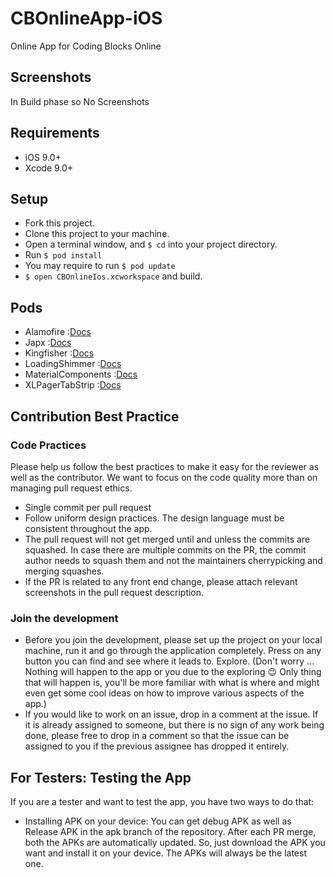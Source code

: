 # CBOnlineApp-iOS
Online App for Coding Blocks Online

## Screenshots
In Build phase so No Screenshots
## Requirements

- iOS 9.0+
- Xcode 9.0+

## Setup
- Fork this project.
- Clone this project to your machine.
- Open a terminal window, and `$ cd` into your project directory.
- Run `$ pod install`
- You may require to run `$ pod update`
- `$ open CBOnlineIos.xcworkspace` and build.

## Pods
- Alamofire :[Docs](https://cocoapods.org/pods/Alamofire)
- Japx :[Docs](https://cocoapods.org/pods/Japx)
- Kingfisher :[Docs](https://cocoapods.org/pods/Kingfisher)
- LoadingShimmer :[Docs](https://cocoapods.org/pods/LoadingShimmer)
- MaterialComponents :[Docs](https://cocoapods.org/pods/MaterialComponents)
- XLPagerTabStrip :[Docs](https://cocoapods.org/pods/XLPagerTabStrip)

## Contribution Best Practice
### Code Practices
Please help us follow the best practices to make it easy for the reviewer as well as the contributor. 
We want to focus on the code quality more than on managing pull request ethics.
- Single commit per pull request
- Follow uniform design practices. The design language must be consistent throughout the app.
- The pull request will not get merged until and unless the commits are squashed. In case there are multiple commits on the PR, 
the commit author needs to squash them and not the maintainers cherrypicking and merging squashes.
- If the PR is related to any front end change, please attach relevant screenshots in the pull request description.
### Join the development
- Before you join the development, please set up the project on your local machine, run it and go through the application completely. 
Press on any button you can find and see where it leads to. Explore. (Don't worry ... Nothing will happen to the app or you due to the exploring 😉 Only thing that will happen is,
you'll be more familiar with what is where and might even get some cool ideas on how to improve various aspects of the app.)
- If you would like to work on an issue, drop in a comment at the issue. If it is already assigned to someone, but there is no sign of any work being done, please free to drop in 
a comment so that the issue can be assigned to you if the previous assignee has dropped it entirely.
## For Testers: Testing the App
If you are a tester and want to test the app, you have two ways to do that:
- Installing APK on your device: You can get debug APK as well as Release APK in the apk branch of the repository. After each PR merge, both the APKs are automatically updated. So, just download the APK you want and install it on your device. 
The APKs will always be the latest one.
